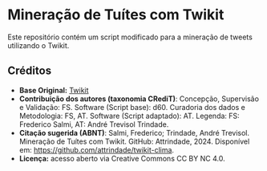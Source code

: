 # Mineração de Tuítes com Twikit

Este repositório contém um script modificado para a mineração de tweets utilizando o Twikit.

## Créditos

- **Base Original:** [Twikit](https://github.com/d60/twikit)
- **Contribuição dos autores (taxonomia CRediT)**: Concepção, Supervisão e Validação: FS. Software (Script base): d60. Curadoria dos dados e Metodologia: FS, AT. Software (Script adaptado): AT. Legenda: FS: Frederico Salmi, AT: André Trevisol Trindade.  
- **Citação sugerida (ABNT)**: Salmi, Frederico; Trindade, André Trevisol. Mineração de Tuítes com Twikit. GitHub: Attrindade, 2024. Disponível em: https://github.com/attrindade/twikit-clima.
- **Licença:** acesso aberto via Creative Commons CC BY NC 4.0.
